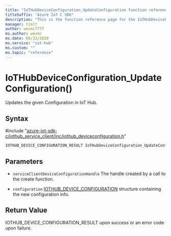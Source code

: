 ```yaml
---                             
title: "IoTHubDeviceConfiguration_UpdateConfiguration function reference | Microsoft Docs" 
titleSuffix: "Azure IoT C SDK"            
description: "This is the function reference page for the IoTHubDeviceConfiguration_UpdateConfiguration() function in the Azure IoT C SDK. This SDK is used with Azure IoT Hub and Azure IoT Hub Device Provisioning Service"            
manager: timlt                 
author: wesmc7777              
ms.author: wesmc               
ms.date: 09/23/2020                    
ms.service: "iot-hub"             
ms.custom: ""                
ms.topic: "reference"        
---                            
```


# IoTHubDeviceConfiguration_UpdateConfiguration()

Updates the given Configuration in IoT Hub.

## Syntax

\#include "[azure-iot-sdk-c/iothub_service_client/inc/iothub_deviceconfiguration.h](../iothub-deviceconfiguration-h.md)"  
```C
IOTHUB_DEVICE_CONFIGURATION_RESULT IoTHubDeviceConfiguration_UpdateConfiguration(IOTHUB_SERVICE_CLIENT_DEVICE_CONFIGURATION_HANDLE  MU_IFCOMMA2);
```

## Parameters
* `serviceClientDeviceConfigurationHandle` The handle created by a call to the create function. 

* `configuration` [IOTHUB_DEVICE_CONFIGURATION](../iothub-deviceconfiguration-h.md#iothub_device_configuration) structure containing the new configuration info.

## Return Value
IOTHUB_DEVICE_CONFIGURATION_RESULT upon success or an error code upon failure.

